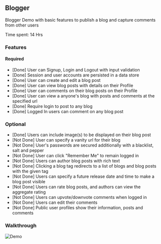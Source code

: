 ## Blogger

Blogger Demo with basic features to publish a blog and capture comments from other users

Time spent: 14 Hrs

### Features

#### Required

- [Done] User can Signup, Login and Logout with input validation
- [Done] Session and user accounts are persisted in a data store
- [Done] User can create and edit a blog post
- [Done] User can view blog posts with details on their Profile
- [Done] User can comments on their blog posts on their Profile
- [Done] User can view a anyone's blog with posts and comments at the specified url
- [Done] Require login to post to any blog
- [Done] Logged In users can comment on any blog post

### Optional
- [Done] Users can include image(s) to be displayed on their blog post
- [Not Done] User can specify a vanity url for their blog 
- [Not Done] User's passwords are secured additionally with a blacklist, salt and pepper
- [Not Done] User can click "Remember Me" to remain logged in
- [Not Done] Users can author blog posts with rich text
- [Not Done] Clicking a blog tag redirects to a list of blogs and blog posts with the given tag
- [Not Done] Users can specify a future release date and time to make a blog post visible
- [Not Done] Users can rate blog posts, and authors can view the aggregate rating
- [Not Done] Users can upvote/downvote comments when logged in
- [Not Done] Users can edit their comments
- [Not Done] Public user profiles show their information, posts and comments

### Walkthrough

![Demo](...)